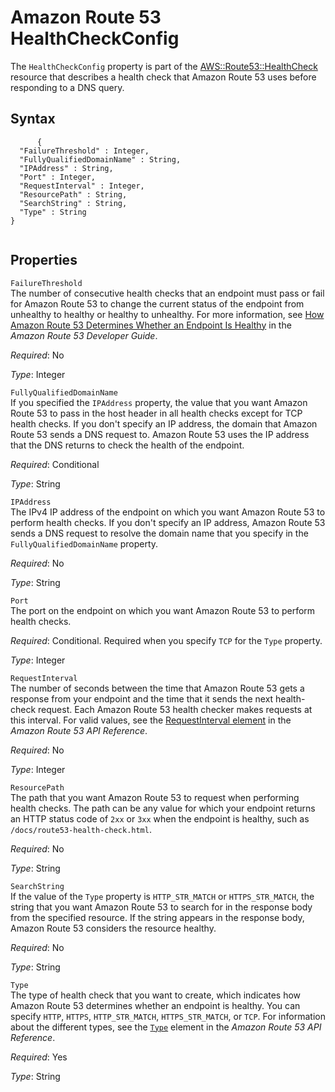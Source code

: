 Amazon Route 53 HealthCheckConfig
=================================

The `HealthCheckConfig` property is part of the [AWS::Route53::HealthCheck](aws-resource-route53-healthcheck.html "AWS::Route53::HealthCheck") resource that describes a health check that Amazon Route 53 uses before responding to a DNS query.

Syntax
------

``` {.programlisting}
      {
  "FailureThreshold" : Integer,
  "FullyQualifiedDomainName" : String,
  "IPAddress" : String,
  "Port" : Integer,
  "RequestInterval" : Integer,
  "ResourcePath" : String,
  "SearchString" : String,
  "Type" : String
}
    
```

Properties
----------

 `FailureThreshold`   
The number of consecutive health checks that an endpoint must pass or fail for Amazon Route 53 to change the current status of the endpoint from unhealthy to healthy or healthy to unhealthy. For more information, see [How Amazon Route 53 Determines Whether an Endpoint Is Healthy](http://docs.aws.amazon.com/Route53/latest/DeveloperGuide/dns-failover-determining-health-of-endpoints.html) in the *Amazon Route 53 Developer Guide*.

*Required*: No

*Type*: Integer

 `FullyQualifiedDomainName`   
If you specified the `IPAddress` property, the value that you want Amazon Route 53 to pass in the host header in all health checks except for TCP health checks. If you don't specify an IP address, the domain that Amazon Route 53 sends a DNS request to. Amazon Route 53 uses the IP address that the DNS returns to check the health of the endpoint.

*Required*: Conditional

*Type*: String

 `IPAddress`   
The IPv4 IP address of the endpoint on which you want Amazon Route 53 to perform health checks. If you don't specify an IP address, Amazon Route 53 sends a DNS request to resolve the domain name that you specify in the `FullyQualifiedDomainName` property.

*Required*: No

*Type*: String

 `Port`   
The port on the endpoint on which you want Amazon Route 53 to perform health checks.

*Required*: Conditional. Required when you specify `TCP` for the `Type` property.

*Type*: Integer

 `RequestInterval`   
The number of seconds between the time that Amazon Route 53 gets a response from your endpoint and the time that it sends the next health-check request. Each Amazon Route 53 health checker makes requests at this interval. For valid values, see the [RequestInterval element](http://docs.aws.amazon.com/Route53/latest/APIReference/API_GetHealthCheck.html) in the *Amazon Route 53 API Reference*.

*Required*: No

*Type*: Integer

 `ResourcePath`   
The path that you want Amazon Route 53 to request when performing health checks. The path can be any value for which your endpoint returns an HTTP status code of `2xx` or `3xx` when the endpoint is healthy, such as `/docs/route53-health-check.html`.

*Required*: No

*Type*: String

 `SearchString`   
If the value of the `Type` property is `HTTP_STR_MATCH` or `HTTPS_STR_MATCH`, the string that you want Amazon Route 53 to search for in the response body from the specified resource. If the string appears in the response body, Amazon Route 53 considers the resource healthy.

*Required*: No

*Type*: String

 `Type`   
The type of health check that you want to create, which indicates how Amazon Route 53 determines whether an endpoint is healthy. You can specify `HTTP`, `HTTPS`, `HTTP_STR_MATCH`, `HTTPS_STR_MATCH`, or `TCP`. For information about the different types, see the [`Type`](http://docs.aws.amazon.com/Route53/latest/APIReference/API_CreateHealthCheck.html) element in the *Amazon Route 53 API Reference*.

*Required*: Yes

*Type*: String


